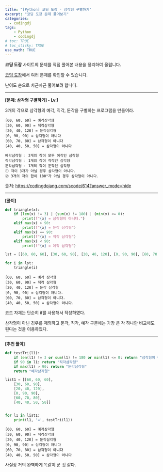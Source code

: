 ```yaml
---
title: "[Python] 코딩 도장 - 삼각형 구별하기"
excerpt: "코딩 도장 문제 풀어보기"
categories: 
  - codingdj
tags: 
    - Python
    - codingdj
# toc: TRUE
# toc_sticky: TRUE
use_math: TRUE
---
```


**코딩 도장** 사이트의 문제를 직접 풀어본 내용을 정리하여 올립니다.

[코딩 도장](https://codingdojang.com/)에서 여러 문제를 확인할 수 있습니다.

난이도 순으로 차근차근 풀어보려 합니다.

---

**[문제: 삼각형 구별하기] - Lv.1**

3개의 각으로 삼각형의 예각, 직각, 둔각을 구별하는 프로그램을 만들어라.

```
[60, 60, 60] = 예각삼각형
[30, 60, 90] = 직각삼각형
[20, 40, 120] = 둔각삼각형
[0, 90, 90] = 삼각형이 아니다
[60, 70, 80] = 삼각형이 아니다
[40, 40, 50, 50] = 삼각형이 아니다

예각삼각형 : 3개의 각이 모두 예각인 삼각형
직각삼각형 : 1개의 각이 직각인 삼각형
둔각삼각형 : 1개의 각이 둔각인 삼각형
① 각이 3개가 아닐 경우 삼각형이 아니다.
② 3개의 각의 합이 180°가 아닐 경우 삼각형이 아니다.
```

출처: <https://codingdojang.com/scode/614?answer_mode=hide>

---

**[풀이]**


```python
def triangle(x):
    if (len(x) != 3) | (sum(x) != 180) | (min(x) <= 0):
        print(f"{x} = 삼각형이 아니다.")
    elif max(x) > 90:
        print(f"{x} = 둔각 삼각형")
    elif max(x) == 90:
        print(f"{x} = 직각 삼각형")
    elif max(x) < 90:
        print(f"{x} = 예각 삼각형")

lst = [[60, 60, 60], [30, 60, 90], [20, 40, 120], [0, 90, 90], [60, 70, 80], [40, 40, 50, 50]]

for i in lst:
    triangle(i)
```

    [60, 60, 60] = 예각 삼각형
    [30, 60, 90] = 직각 삼각형
    [20, 40, 120] = 둔각 삼각형
    [0, 90, 90] = 삼각형이 아니다.
    [60, 70, 80] = 삼각형이 아니다.
    [40, 40, 50, 50] = 삼각형이 아니다.
    

코드 자체는 단순히 if를 사용해서 작성하였다.

삼각형이 아닌 경우를 제외하고 둔각, 직각, 예각 구분에는 가장 큰 각 하나만 비교해도 된다는 것을 이용하였다.

---

**[추천 풀이]**


```python
def testTri(l1):
    if len(l1) != 3 or sum(l1) != 180 or min(l1) <= 0: return "삼각형이 아니다"
    if 90 in l1: return "직각삼각형"
    if max(l1) > 90: return "둔각삼각형"
    return "예각삼각형"

list1 = [[60, 60, 60],
    [30, 60, 90],
    [20, 40, 120],
    [0, 90, 90],
    [60, 70, 80],
    [40, 40, 50, 50]]


for l1 in list1:
    print(l1, '=', testTri(l1))
```

    [60, 60, 60] = 예각삼각형
    [30, 60, 90] = 직각삼각형
    [20, 40, 120] = 둔각삼각형
    [0, 90, 90] = 삼각형이 아니다
    [60, 70, 80] = 삼각형이 아니다
    [40, 40, 50, 50] = 삼각형이 아니다
    

사실상 거의 완벽하게 똑같이 푼 것 같다.
